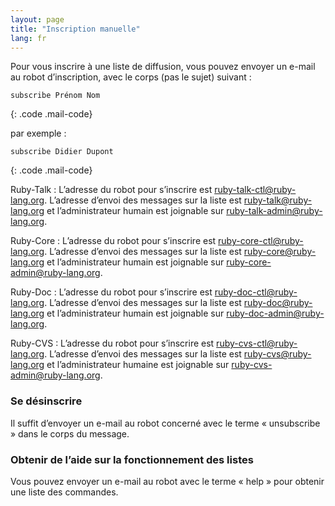 ```yaml
---
layout: page
title: "Inscription manuelle"
lang: fr
---
```


Pour vous inscrire à une liste de diffusion, vous pouvez envoyer un
e-mail au robot d’inscription, avec le corps (pas le sujet) suivant :

    subscribe Prénom Nom
{: .code .mail-code}

par exemple :

    subscribe Didier Dupont
{: .code .mail-code}

Ruby-Talk
: L’adresse du robot pour s’inscrire est
  [ruby-talk-ctl@ruby-lang.org](mailto:ruby-talk-ctl@ruby-lang.org).
  L’adresse d’envoi des messages sur la liste est
  [ruby-talk@ruby-lang.org](mailto:ruby-talk@ruby-lang.org) et
  l’administrateur humain est joignable sur
  [ruby-talk-admin@ruby-lang.org](mailto:ruby-talk-admin@ruby-lang.org).

Ruby-Core
: L’adresse du robot pour s’inscrire est
  [ruby-core-ctl@ruby-lang.org](mailto:ruby-core-ctl@ruby-lang.org).
  L’adresse d’envoi des messages sur la liste est
  [ruby-core@ruby-lang.org](mailto:ruby-core@ruby-lang.org) et
  l’administrateur humain est joignable sur
  [ruby-core-admin@ruby-lang.org](mailto:ruby-core-admin@ruby-lang.org).

Ruby-Doc
: L’adresse du robot pour s’inscrire est
  [ruby-doc-ctl@ruby-lang.org](mailto:ruby-doc-ctl@ruby-lang.org).
  L’adresse d’envoi des messages sur la liste est
  [ruby-doc@ruby-lang.org](mailto:ruby-doc@ruby-lang.org) et
  l’administrateur humain est joignable sur
  [ruby-doc-admin@ruby-lang.org](mailto:ruby-doc-admin@ruby-lang.org).

Ruby-CVS
: L’adresse du robot pour s’inscrire est
  [ruby-cvs-ctl@ruby-lang.org](mailto:ruby-cvs-ctl@ruby-lang.org).
  L’adresse d’envoi des messages sur la liste est
  [ruby-cvs@ruby-lang.org](mailto:ruby-cvs@ruby-lang.org) et
  l’administrateur humaine est joignable sur
  [ruby-cvs-admin@ruby-lang.org](mailto:ruby-cvs-admin@ruby-lang.org).
### Se désinscrire

Il suffit d’envoyer un e-mail au robot concerné avec le terme «
unsubscribe » dans le corps du message.

### Obtenir de l’aide sur la fonctionnement des listes

Vous pouvez envoyer un e-mail au robot avec le terme « help » pour
obtenir une liste des commandes.

